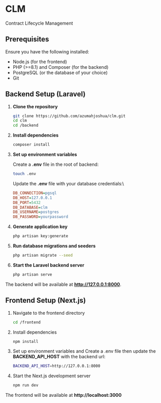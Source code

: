 # CLM

Contract Lifecycle Management

## Prerequisites

Ensure you have the following installed:

- Node.js (for the frontend)
- PHP (>=8.1) and Composer (for the backend)
- PostgreSQL (or the database of your choice)
- Git

## Backend Setup (Laravel)

1. **Clone the repository**  

   ```bash
   git clone https://github.com/azumahjoshua/clm.git
   cd clm
   cd /backend
   ```

2. **Install dependencies**

    ```bash
    composer install
    ```

3. **Set up environment variables**

    Create a **.env** file in the root of backend:

    ```bash
    touch .env
    ```

    Update the **.env** file with your database credentials:\

    ```ini
    DB_CONNECTION=pgsql
    DB_HOST=127.0.0.1
    DB_PORT=5432
    DB_DATABASE=clm
    DB_USERNAME=postgres
    DB_PASSWORD=yourpassword

    ```

4. **Generate application key**

    ```bash
    php artisan key:generate
    ```

5. **Run database migrations and seeders**

    ```bash
    php artisan migrate --seed
    ```

6. **Start the Laravel backend server**

    ```bash
    php artisan serve
    ```

The backend will be available at **http://127.0.0.1:8000**.

## Frontend Setup (Next.js)

1. Navigate to the frontend directory

    ```bash
    cd /frontend
    ```

2. Install dependencies

    ```bash
    npm install
    ```

3. Set up environment variables and Create a .env file then update the **BACKEND_API_HOST** with the backend url:

    ```bash
    BACKEND_API_HOST=http://127.0.0.1:8000
    ```

4. Start the Next.js development server

    ```bash
    npm run dev
    ```

The frontend will be available at **http://localhost:3000**